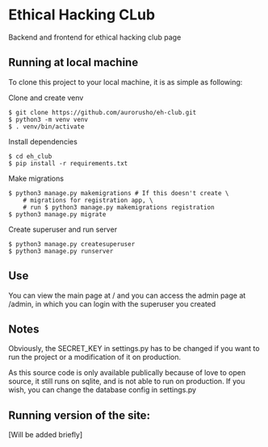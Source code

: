 # Ethical Hacking CLub
Backend and frontend for ethical hacking club page

## Running at local machine
To clone this project to your local machine, it is as simple as following:

Clone and create venv
```
$ git clone https://github.com/aurorusho/eh-club.git
$ python3 -m venv venv
$ . venv/bin/activate
```
Install dependencies
```
$ cd eh_club
$ pip install -r requirements.txt
```
Make migrations
```
$ python3 manage.py makemigrations # If this doesn't create \
    # migrations for registration app, \
    # run $ python3 manage.py makemigrations registration
$ python3 manage.py migrate
```
Create superuser and run server
```
$ python3 manage.py createsuperuser
$ python3 manage.py runserver
```

## Use
You can view the main page at / and you can access the admin page at /admin, in which you can login with the superuser you created

## Notes
Obviously, the SECRET_KEY in settings.py has to be changed if you want to run the project or a modification of it on production.

As this source code is only available publically because of love to open source, it still runs on sqlite, and is not able to run on production. If 
you wish, you can change the database config in settings.py

## Running version of the site:
[Will be added briefly]
